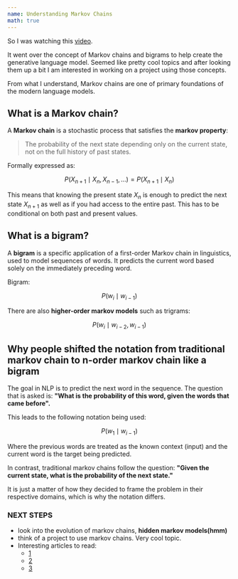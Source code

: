```yaml
---
name: Understanding Markov Chains
math: true
---
```


So I was watching this [video](https://www.youtube.com/watch?v=_d3z2wVtDD8). 

It went over the concept of Markov chains and bigrams to help create the generative
language model. Seemed like pretty cool topics and after looking them up a bit I am 
interested in working on a project using those concepts.

From what I understand, Markov chains are one of primary foundations of the modern 
language models.

## What is a Markov chain?
A **Markov chain** is a stochastic process that satisfies the **markov property**:
> The probability of the next state depending only on the current state, not on the 
full history of past states.

Formally expressed as:

$$
P(X_{n+1} \mid X_n, X_{n-1}, \ldots) = P(X_{n+1} \mid X_n)
$$

This means that knowing the present state $X_n$ is enough to predict the next state 
$X_{n+1}$ as well as if you had access to the entire past.
This has to be conditional on both past and present values.

## What is a bigram?
A **bigram** is a specific application of a first-order Markov chain in linguistics,
used to model sequences of words. It predicts the current word based solely on the
immediately preceding word. 

Bigram:

$$
P(w_i \mid w_{i-1})
$$

There are also **higher-order markov models** such as trigrams: 

$$
P(w_i \mid w_{i-2}, w_{i-1})
$$


## Why people shifted the notation from traditional markov chain to n-order markov chain like a bigram

The goal in NLP is to predict the next word in the sequence. The question that is 
asked is: **"What is the probability of this word, given the words that came 
before".**  

This leads to the following notation being used:

$$
P(w_1 \mid w_{i-1})
$$  

Where the previous words are treated as the known context (input) and the current 
word is the target being predicted.

In contrast, traditional markov chains follow the question: **"Given the current
state, what is the probability of the next state."** 

It is just a matter of how they decided to frame the problem in their respective 
domains, which is why the notation differs.


### NEXT STEPS 
- look into the evolution of markov chains, **hidden markov models(hmm)** 
- think of a project to use markov chains. Very cool topic.
- Interesting articles to read:
    - [1](https://www.danieleteti.it/post/from-markov-chains-to-modern-llms/#best-practices-and-pitfalls) 
    - [2](https://medium.com/data-science/markov-models-and-markov-chains-explained-in-real-life-probabilistic-workout-routine-65e47b5c9a73) 
    - [3](https://web.stanford.edu/~jurafsky/slp3/) 
